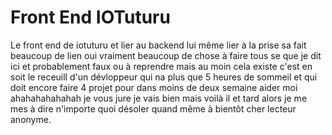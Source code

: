 # Front End IOTuturu

Le front end de iotuturu et lier au backend lui même lier à la prise
sa fait beaucoup de lien
oui vraiment beaucoup de chose à faire
tous se que je dit ici et probablement faux ou à reprendre mais au moin cela existe c'est en soit le receuill d'un dévloppeur qui na plus que 5 heures de sommeil et qui doit encore faire 4 projet pour dans moins de deux semaine aider moi ahahahahahahah je vous jure je vais bien mais voilà il et tard alors je me mes à dire n'importe quoi désoler quand même à bientôt cher lecteur anonyme.